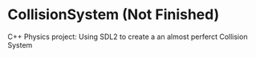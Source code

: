 # CollisionSystem (Not Finished)
 C++ Physics project: Using SDL2 to create a an almost perferct Collision System
